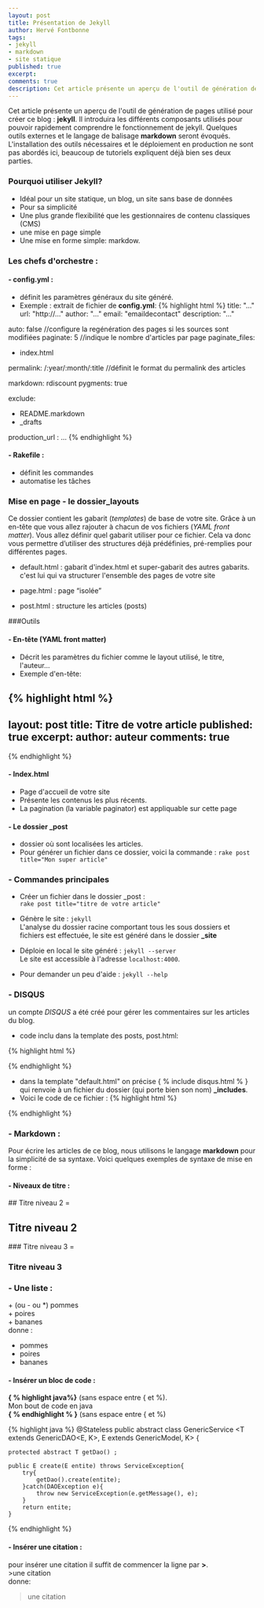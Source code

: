 ```yaml
---
layout: post
title: Présentation de Jekyll
author: Hervé Fontbonne
tags:
- jekyll
- markdown
- site statique
published: true
excerpt: 
comments: true
description: Cet article présente un aperçu de l'outil de génération de pages utilisé pour créer ce blog, <strong>jekyll</strong>. Il introduira les différents composants utilisés pour pouvoir rapidement comprendre le fonctionnement de jekyll. Quelques outils externes et le langage de balisage <strong>markdown</strong> seront évoqués.
---
```



Cet article présente un aperçu de l'outil de génération de pages utilisé pour créer ce blog : **jekyll**.
Il introduira les différents composants utilisés pour pouvoir rapidement comprendre le fonctionnement de jekyll.
Quelques outils externes et le langage de balisage **markdown** seront évoqués.
L'installation des outils nécessaires et le déploiement en production ne sont pas abordés ici, beaucoup de tutoriels expliquent déjà bien ses deux parties.

### Pourquoi utiliser Jekyll?


+ Idéal pour un site statique, un blog, un site sans base de données
+ Pour sa simplicité
+ Une plus grande flexibilité que les gestionnaires de contenu classiques (CMS)
+ une mise en page simple
+ Une mise en forme simple: markdow.

### Les chefs d'orchestre :

#### - config.yml :

+ définit les paramètres généraux du site généré.
+ Exemple : extrait de fichier de **config.yml**:
{% highlight html %}
title: "..."
url: "http://..."
author: "..."
email: "emaildecontact"
description: "..."

auto: false 
//configure la regénération des pages si les sources sont modifiées
paginate: 5 
//indique le nombre d'articles par page
paginate_files:
 - index.html

permalink: /:year/:month/:title 
//définit le format du permalink des articles

markdown: rdiscount
pygments: true

exclude:
  - README.markdown
  - _drafts

production_url : ...
{% endhighlight %}

#### - Rakefile :

+ définit les commandes
+ automatise les tâches

### Mise en page - le dossier_layouts

Ce dossier contient les gabarit (*templates*) de base de votre site. Grâce à un en-tête que vous allez rajouter à chacun de vos fichiers (*YAML front matter*). Vous allez définir quel gabarit utiliser pour ce fichier. Cela va donc vous permettre d’utiliser des structures déjà prédéfinies, pré-remplies pour différentes pages. 

+ default.html : gabarit d'index.html et super-gabarit des autres gabarits.  
c'est lui qui va structurer l'ensemble des pages de votre site

+ page.html : page “isolée”
+ post.html : structure les articles (posts)

###Outils

#### - En-tête (YAML front matter)
+ Décrit les paramètres du fichier comme le layout utilisé, le titre, l'auteur...
+ Exemple d'en-tête:

{% highlight html %}
---
layout: post
title: Titre de votre article
published: true
excerpt: 
author: auteur
comments: true
---
{% endhighlight %}


#### - Index.html
+ Page d'accueil de votre site
+ Présente les contenus les plus récents.
+ La pagination (la variable paginator) est appliquable sur cette page

#### - Le dossier _post

+ dossier où sont localisées les articles.
+ Pour générer un fichier dans ce dossier, voici la commande :
`rake post title="Mon super article"`


### - Commandes principales
+ Créer un fichier dans le dossier _post :  
	`rake post title="titre de votre article"`

+ Génère le site : `jekyll`  
L'analyse du dossier racine comportant tous les sous dossiers et fichiers est effectuée, le site est généré dans le dossier **_site**


+ Déploie en local le site généré : `jekyll --server`  
Le site est accessible à l'adresse `localhost:4000`.

+ Pour demander un peu d'aide : `jekyll --help`

### - DISQUS

un compte *DISQUS* a été créé pour gérer les commentaires sur les articles du blog.

+ code inclu dans la template des posts, post.html:

{% highlight html %}
<div id="disqus_thread"></div>
<script type="text/javascript">
    /* * * CONFIGURATION VARIABLES: EDIT BEFORE PASTING INTO YOUR WEBPAGE * * */
    var disqus_shortname = 'lepetitnomdevotreblog'; // required: replace example with your forum shortname

    // The following are highly recommended additional parameters. Remove the slashes in front to use.
    // var disqus_identifier = 'unique_dynamic_id_1234';
    var disqus_url = '{{ site.url }}{{ page.url }}';

    /* * * DON'T EDIT BELOW THIS LINE * * */
    (function() {
        var dsq = document.createElement('script'); dsq.type = 'text/javascript'; dsq.async = true;
        dsq.src = 'http://' + disqus_shortname + '.disqus.com/embed.js';
        (document.getElementsByTagName('head')[0] || document.getElementsByTagName('body')[0]).appendChild(dsq);
    })();
</script>
{% endhighlight %}

+ dans la template "default.html" on précise \{ % include disqus.html % \}
qui renvoie à un fichier du dossier (qui porte bien son nom) **_includes**.
+ Voici le code de ce fichier :
{% highlight html %}
<script type="text/javascript">
  //<![CDATA[
  (function() {
    var links = document.getElementsByTagName('a');
    var query = '?';
    for(var i = 0; i < links.length; i++) {
      if(links[i].href.indexOf('#disqus_thread') >= 0) {
        query += 'url' + i + '=' + encodeURIComponent(links[i].href) + '&';
      }
    }
    document.write('<script charset="utf-8" type="text/javascript" src="http://disqus.com/forums/tjstein/get_num_replies.js' + query + '"></' + 'script>');
  })();
  //]]>
</script>
{% endhighlight %}



### - Markdown :
Pour écrire les articles de ce blog, nous utilisons le langage **markdown** pour la simplicité de sa syntaxe.
Voici quelques exemples de syntaxe de mise en forme : 

#### - Niveaux de titre :
\## Titre niveau 2 =
## Titre niveau 2
\### Titre niveau 3 =
### Titre niveau 3


### - Une liste :
\+ (ou - ou *) pommes  
\+ poires  
\+ bananes  
donne :  

+ pommes
+ poires
+ bananes


#### - Insérer un bloc de code :

**{ % highlight java%}** (sans espace entre { et %).  
Mon bout de code en java   
**{ % endhighlight % }** (sans espace entre { et %)

{% highlight java %}
@Stateless
public abstract class GenericService <T extends GenericDAO<E, K>, E extends GenericModel<K>, K> {
	
	protected abstract T getDao() ;
	
	public E create(E entite) throws ServiceException{
		try{
			getDao().create(entite);
		}catch(DAOException e){
			throw new ServiceException(e.getMessage(), e);
		}
		return entite;
	}
{% endhighlight %}

#### - Insérer une citation :

pour insérer une citation il suffit de commencer la ligne par **>**.  
\>une citation  
donne:
>une citation 

